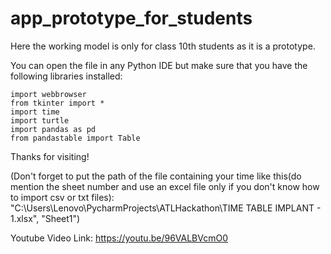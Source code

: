 # app_prototype_for_students
Here the working model is only for class 10th students as it is a prototype.

You can open the file in any Python IDE but make sure that you have the following libraries installed:
```
import webbrowser
from tkinter import *
import time
import turtle
import pandas as pd
from pandastable import Table
```
Thanks for visiting!


(Don't forget to put the path of the file containing your time like this(do mention the sheet number and use an excel file only if you don't know how to import csv or txt files): "C:\\Users\\Lenovo\\PycharmProjects\\ATLHackathon\\TIME TABLE IMPLANT - 1.xlsx", "Sheet1")


Youtube Video Link: https://youtu.be/96VALBVcmO0
